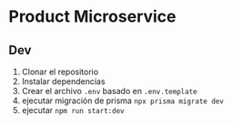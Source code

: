 # Product Microservice

## Dev

1. Clonar el repositorio
2. Instalar dependencias
3. Crear el archivo `.env` basado en `.env.template`
4. ejecutar migración de prisma `npx prisma migrate dev`
5. ejecutar `npm run start:dev`